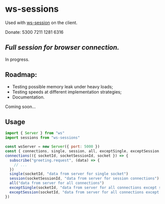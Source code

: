 # ws-sessions

Used with [ws-session](https://www.npmjs.com/package/ws-session) on the client.

Donate: 5300 7211 1281 6316

## *Full session for browser connection.*

In progress.

## Roadmap:

  - Testing possible memory leak under heavy loads;
  - Testing speeds at different implementation strategies;
  - Documentation.

Coming soon...

## Usage

```js
import { Server } from "ws"
import sessions from "ws-sessions"

const wsServer = new Server({ port: 5000 })
const { connections, single, session, all, exceptSingle, exceptSession, subscribe } = sessions(wsServer)
connections(({ socketId, socketSessionId, socket }) => {
  subscribe("greeting.request", (data) => {
    // ...
  })
  single(socketId, "data from server for single socket")
  session(socketSessionId, "data from server for session connections")
  all("data from server for all connections")
  exceptSingle(socketId, "data from server for all connections except single socket")
  exceptSession(socketId, "data from server for all connections except session connections")
})
```